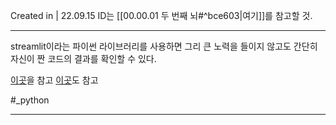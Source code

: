 Created in | 22.09.15
ID는 [[00.00.01 두 번째 뇌#^bce603|여기]]를 참고할 것.

---

streamlit이라는 파이썬 라이브러리를 사용하면 그리 큰 노력을 들이지 않고도 간단히 자신이 짠 코드의 결과를 확인할 수 있다.

[이곳](https://docs.streamlit.io)을 참고
[이곳](https://zzsza.github.io/mlops/2021/02/07/python-streamlit-dashboard/)도 참고

#_python 

---

